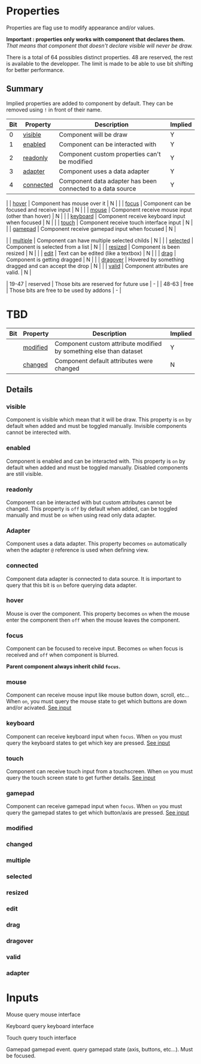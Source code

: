 # Properties

Properties are flag use to modify appearance and/or values. 

**Important : properties only works with component that declares them.** *That means that component that doesn't declare visible will never be draw.*

There is a total of 64 possibles distinct properties. 48 are reserved, the rest is available to the developper. The limit is made to be able to use bit shifting for better performance.

## Summary
Implied properties are added to component by default. They can be removed using `!` in front of their name.

| Bit | Property | Description            | Implied |
|-----|----------|------------------------|---------|
| 0   | [visible](#visible)  | Component will be draw      | Y      |
| 1   | [enabled](#enabled)  | Component can be interacted with | Y      |
| 2 | [readonly](#readonly) | Component custom properties can't be modified | Y |
| 3 | [adapter](#adapter) | Component uses a data adapter | Y |
| 4 | [connected](#connected) | Component data adapter has been connected to a data source | Y |





|  | [hover](#hover) | Component has mouse over it | N |
|  | [focus](#focus) | Component can be focused and receive input | N |
|  | [mouse](#mouse) | Component receive mouse input (other than hover) | N |
|  | [keyboard](#keyboard) | Component receive keyboard input when focused | N |
|  | [touch](#touch) | Component receive touch interface input | N |
|  | [gamepad](#gamepad) | Component receive gamepad input when focused | N |


|  | [multiple](#multiple) | Component can have multiple selected childs | N |
|  | [selected](#selected) | Component is selected from a list | N |
|  | [resized](#resized) | Component is been resized | N |
|  | [edit](#edit) | Text can be edited (like a textbox) | N |
|  | [drag](#drag) | Component is getting dragged | N |
|  | [dragover](#dragover) | Hovered by something dragged and can accept the drop | N |
|  | [valid](#valid) | Component attributes are valid. | N |

| 19-47 | reserved | Those bits are reserved for future use | - |
| 48-63 | free | Those bits are free to be used by addons | - |

# TBD
| Bit | Property | Description            | Implied |
|-----|----------|------------------------|---------|
|  | [modified](#modified) | Component custom attribute modified by something else than dataset | Y |
|  | [changed](#changed) | Component default attributes were changed | N |

## Details

### visible
Component is visible which mean that it will be draw. This property is `on` by default when added and must be toggled manually. Invisible components cannot be interected with.

### enabled
Component is enabled and can be interacted with. This property is `on` by default when added and must be toggled manually. Disabled components are still visible.

### readonly
Component can be interacted with but custom attributes cannot be changed. This property is `off` by default when added, can be toggled manually and must be `on` when using read only data adapter.

### Adapter
Component uses a data adapter. This property becomes `on` automatically when the adapter `@` reference is used when defining view.

### connected
Component data adapter is connected to data source. It is important to query that this bit is `on` before querying data adapter.

### hover
Mouse is over the component. This property becomes `on` when the mouse enter the component then `off` when the mouse leaves the component.

### focus
Component can be focused to receive input. Becomes `on` when focus is received and `off` when component is blurred.

**Parent component always inherit child `focus`.**

### mouse
Component can receive mouse input like mouse button down, scroll, etc... When `on`, you must query the mouse state to get which buttons are down and/or acivated. [See input](TODO_LINK)

### keyboard
Component can receive keyboard input when `focus`. When `on` you must query the keyboard states to get which key are pressed. [See input](TODO_LINK)

### touch
Component can receive touch input from a touchscreen. When `on` you must query the touch screen state to get further details. [See input](TODO_LINK)

### gamepad
Component can receive gamepad input when `focus`. When `on` you must query the gamepad states to get which button/axis are pressed. [See input](TODO_LINK)

### modified

### changed

### multiple

### selected

### resized

### edit

### drag

### dragover

### valid

### adapter



# Inputs

Mouse query mouse interface

Keyboard query keyboard interface

Touch query touch interface

Gamepad  gamepad event.  query gamepad state (axis, buttons, etc...). Must be focused.




